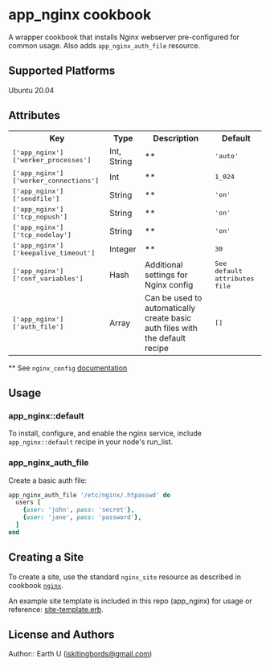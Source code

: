 # app_nginx cookbook

A wrapper cookbook that installs Nginx webserver pre-configured for common usage. Also adds `app_nginx_auth_file` resource.

## Supported Platforms

Ubuntu 20.04

## Attributes

<table>
  <tr>
    <th>Key</th>
    <th>Type</th>
    <th>Description</th>
    <th>Default</th>
  </tr>
  <tr>
    <td><tt>['app_nginx']['worker_processes']</tt></td>
    <td>Int, String</td>
    <td>**</td>
    <td><tt>'auto'</tt></td>
  </tr>
  <tr>
    <td><tt>['app_nginx']['worker_connections']</tt></td>
    <td>Int</td>
    <td>**</td>
    <td><tt>1_024</tt></td>
  </tr>
  <tr>
    <td><tt>['app_nginx']['sendfile']</tt></td>
    <td>String</td>
    <td>**</td>
    <td><tt>'on'</tt></td>
  </tr>
  <tr>
    <td><tt>['app_nginx']['tcp_nopush']</tt></td>
    <td>String</td>
    <td>**</td>
    <td><tt>'on'</tt></td>
  </tr>
  <tr>
    <td><tt>['app_nginx']['tcp_nodelay']</tt></td>
    <td>String</td>
    <td>**</td>
    <td><tt>'on'</tt></td>
  </tr>
  <tr>
    <td><tt>['app_nginx']['keepalive_timeout']</tt></td>
    <td>Integer</td>
    <td>**</td>
    <td><tt>30</tt></td>
  </tr>
  <tr>
    <td><tt>['app_nginx']['conf_variables']</tt></td>
    <td>Hash</td>
    <td>Additional settings for Nginx config</td>
    <td><tt>See default attributes file</tt></td>
  </tr>
  <tr>
    <td><tt>['app_nginx']['auth_file']</tt></td>
    <td>Array</td>
    <td>Can be used to automatically create basic auth files with the default recipe</td>
    <td><tt>[]</tt></td>
  </tr>
</table>

** See `nginx_config` [documentation](https://github.com/sous-chefs/nginx/blob/12.0.12/documentation/nginx_config.md)

## Usage

### app_nginx::default

To install, configure, and enable the nginx service, include `app_nginx::default` recipe in your node's run_list.

### app_nginx_auth_file

Create a basic auth file:

```ruby
app_nginx_auth_file '/etc/nginx/.htpasswd' do
  users [
    {user: 'john', pass: 'secret'},
    {user: 'jane', pass: 'password'},
  ]
end
```

## Creating a Site

To create a site, use the standard `nginx_site` resource as described in cookbook [`nginx`](https://github.com/sous-chefs/nginx/blob/12.0.12/documentation/nginx_site.md).

An example site template is included in this repo (app_nginx) for usage or reference: [site-template.erb](templates/default/site-template.erb).

## License and Authors

Author:: Earth U (<iskitingbords@gmail.com>)
